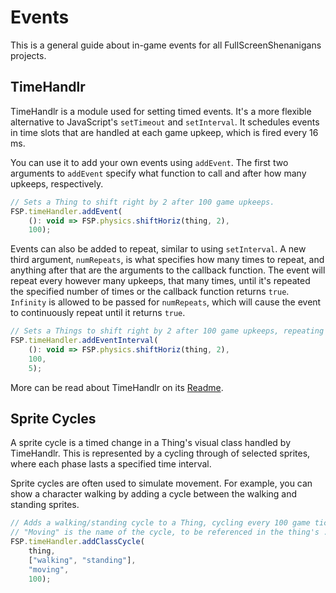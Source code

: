 # Events

This is a general guide about in-game events for all FullScreenShenanigans projects.

## TimeHandlr

TimeHandlr is a module used for setting timed events.
It's a more flexible alternative to JavaScript's `setTimeout` and `setInterval`.
It schedules events in time slots that are handled at each game upkeep, which is fired every 16 ms.

You can use it to add your own events using `addEvent`.
The first two arguments to `addEvent` specify what function to call and after how many upkeeps, respectively.

```javascript
// Sets a Thing to shift right by 2 after 100 game upkeeps.
FSP.timeHandler.addEvent(
    (): void => FSP.physics.shiftHoriz(thing, 2),
    100);
```

Events can also be added to repeat, similar to using `setInterval`.
A new third argument, `numRepeats`, is what specifies how many times to repeat, and anything after that are the arguments to the callback function.
The event will repeat every however many upkeeps, that many times, until it's repeated the specified number of times or the callback function returns `true`.
`Infinity` is allowed to be passed for `numRepeats`, which will cause the event to continuously repeat until it returns `true`.

```javascript
// Sets a Things to shift right by 2 after 100 game upkeeps, repeating 5 times.
FSP.timeHandler.addEventInterval(
    (): void => FSP.physics.shiftHoriz(thing, 2),
    100,
    5);
```

More can be read about TimeHandlr on its [Readme](https://github.com/FullScreenShenanigans/TimeHandlr/blob/master/README.md).

## Sprite Cycles

A sprite cycle is a timed change in a Thing's visual class handled by TimeHandlr.
This is represented by a cycling through of selected sprites, where each phase lasts a specified time interval.

Sprite cycles are often used to simulate movement.
For example, you can show a character walking by adding a cycle between the walking and standing sprites.

```javascript
// Adds a walking/standing cycle to a Thing, cycling every 100 game ticks.
// "Moving" is the name of the cycle, to be referenced in the thing's .cycles property.
FSP.timeHandler.addClassCycle(
    thing,
    ["walking", "standing"],
    "moving",
    100);
```
